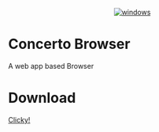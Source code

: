 <p align="center">
<a href="https://imgbb.com/"><img src="https://cdn.discordapp.com/attachments/458308642920333322/702105379232022578/bandicam_2020-04-10_21-51-35-887.jpg" alt="windows" border="0"></a>
</p>

# Concerto Browser
A web app based Browser<br>
# Download
<a href="https://github.com/MEGAMINDMK/swivro-projects/releases/download/v1.0.0/Concerto.exe">Clicky!</a>
